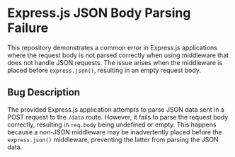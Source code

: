# Express.js JSON Body Parsing Failure

This repository demonstrates a common error in Express.js applications where the request body is not parsed correctly when using middleware that does not handle JSON requests. The issue arises when the middleware is placed before `express.json()`, resulting in an empty request body.

## Bug Description

The provided Express.js application attempts to parse JSON data sent in a POST request to the `/data` route. However, it fails to parse the request body correctly, resulting in `req.body` being undefined or empty. This happens because a non-JSON middleware may be inadvertently placed before the `express.json()` middleware, preventing the latter from parsing the JSON data.